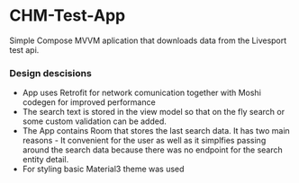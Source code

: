 # CHM-Test-App
Simple Compose MVVM aplication that downloads data from the Livesport test api.

### Design descisions

* App uses Retrofit for network comunication together with Moshi codegen for improved performance
* The search text is stored in the view model so that on the fly search or some custom validation can be added.
* The App contains Room that stores the last search data. It has two main reasons - It convenient for the user as well as
it simplfies passing around the search data because there was no endpoint for the search entity detail.
* For styling basic Material3 theme was used
